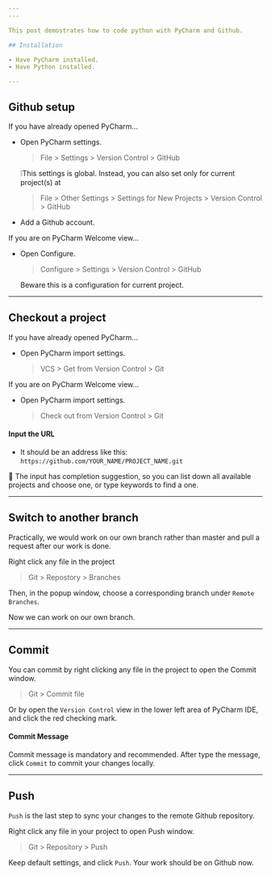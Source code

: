```yaml
---
---

This post demostrates how to code python with PyCharm and Github.

## Installation

- Have PyCharm installed.
- Have Python installed.

---
```


## Github setup

If you have already opened PyCharm...

- Open PyCharm settings.
    > File > Settings > Version Control > GitHub
    
    :grey_exclamation:This settings is global. Instead, you can also set only for current project(s) at

    > File > Other Settings > Settings for New Projects > Version Control > GitHub
- Add a Github account.

If you are on PyCharm Welcome view...

- Open Configure.

    > Configure > Settings > Version Control > GitHub

    Beware this is a configuration for current project.

---

## Checkout a project

If you have already opened PyCharm...

- Open PyCharm import settings.
    > VCS > Get from Version Control > Git

If you are on PyCharm Welcome view...

- Open PyCharm import settings.

    > Check out from Version Control > Git

#### Input the URL

- It should be an address like this: `https://github.com/YOUR_NAME/PROJECT_NAME.git`

:100: The input has completion suggestion, so you can list down all available projects and choose one, or type keywords to find a one.

---

## Switch to another branch

Practically, we would work on our own branch rather than master and pull a request after our work is done.

Right click any file in the project

> Git > Repostory > Branches

Then, in the popup window, choose a corresponding branch under `Remote Branches`.

Now we can work on our own branch.

---

## Commit

You can commit by right clicking any file in the project to open the Commit window.

> Git > Commit file

Or by open the `Version Control` view in the lower left area of PyCharm IDE, and click the red checking mark.

#### Commit Message

Commit message is mandatory and recommended. After type the message, click `Commit` to commit your changes locally.

---

## Push

`Push` is the last step to sync your changes to the remote Github repository.

Right click any file in your project to open Push window.

> Git > Repository > Push

Keep default settings, and click `Push`. Your work should be on Github now.
